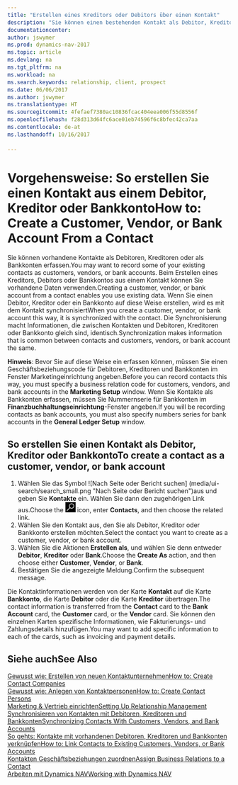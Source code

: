 ```yaml
---
title: "Erstellen eines Kreditors oder Debitors über einen Kontakt"
description: "Sie können einen bestehenden Kontakt als Debitor, Kreditor oder Bankkonto mithilfe der vorhandenen Daten und angeben Geschäftsbeziehung erfassen."
documentationcenter: 
author: jswymer
ms.prod: dynamics-nav-2017
ms.topic: article
ms.devlang: na
ms.tgt_pltfrm: na
ms.workload: na
ms.search.keywords: relationship, client, prospect
ms.date: 06/06/2017
ms.author: jswymer
ms.translationtype: HT
ms.sourcegitcommit: 4fefaef7380ac10836fcac404eea006f55d8556f
ms.openlocfilehash: f28d313d64fc6ace01eb74596f6c8bfec42ca7aa
ms.contentlocale: de-at
ms.lasthandoff: 10/16/2017

---
```

# <a name="how-to-create-a-customer-vendor-or-bank-account-from-a-contact"></a><span data-ttu-id="61478-103">Vorgehensweise: So erstellen Sie einen Kontakt aus einem Debitor, Kreditor oder Bankkonto</span><span class="sxs-lookup"><span data-stu-id="61478-103">How to: Create a Customer, Vendor, or Bank Account From a Contact</span></span>
<span data-ttu-id="61478-104">Sie können vorhandene Kontakte als Debitoren, Kreditoren oder als Bankkonten erfassen.</span><span class="sxs-lookup"><span data-stu-id="61478-104">You may want to record some of your existing contacts as customers, vendors, or bank accounts.</span></span> <span data-ttu-id="61478-105">Beim Erstellen eines Kreditors, Debitors oder Bankkontos aus einem Kontakt können Sie vorhandene Daten verwenden.</span><span class="sxs-lookup"><span data-stu-id="61478-105">Creating a customer, vendor, or bank account from a contact enables you use existing data.</span></span> <span data-ttu-id="61478-106">Wenn Sie einen Debitor, Kreditor oder ein Bankkonto auf diese Weise erstellen, wird es mit dem Kontakt synchronisiert</span><span class="sxs-lookup"><span data-stu-id="61478-106">When you create a customer, vendor, or bank account this way, it is synchronized with the contact.</span></span> <span data-ttu-id="61478-107">Die Synchronisierung macht Informationen, die zwischen Kontakten und Debitoren, Kreditoren oder Bankkonto gleich sind, identisch.</span><span class="sxs-lookup"><span data-stu-id="61478-107">Synchronization makes information that is common between contacts and customers, vendors, or bank account the same.</span></span>

<span data-ttu-id="61478-108">**Hinweis**: Bevor Sie auf diese Weise ein erfassen können, müssen Sie einen Geschäftsbeziehungscode für Debitoren, Kreditoren und Bankkonten im Fenster Marketingeinrichtung angeben.</span><span class="sxs-lookup"><span data-stu-id="61478-108">Before you can record contacts this way, you must specify a business relation code for customers, vendors, and bank accounts in the **Marketing Setup** window.</span></span> <span data-ttu-id="61478-109">Wenn Sie Kontakte als Bankkonten erfassen, müssen Sie Nummernserie für Bankkonten im **Finanzbuchhaltungseinrichtung**-Fenster angeben.</span><span class="sxs-lookup"><span data-stu-id="61478-109">If you will be recording contacts as bank accounts, you must also specify numbers series for bank accounts in the **General Ledger Setup** window.</span></span>

## <a name="to-create-a-contact-as-a-customer-vendor-or-bank-account"></a><span data-ttu-id="61478-110">So erstellen Sie einen Kontakt als Debitor, Kreditor oder Bankkonto</span><span class="sxs-lookup"><span data-stu-id="61478-110">To create a contact as a customer, vendor, or bank account</span></span>
1. <span data-ttu-id="61478-111">Wählen Sie das Symbol ![Nach Seite oder Bericht suchen] (media/ui-search/search_small.png "Nach Seite oder Bericht suchen")aus und geben Sie **Kontakte** ein. Wählen Sie dann den zugehörigen Link aus.</span><span class="sxs-lookup"><span data-stu-id="61478-111">Choose the ![Search for Page or Report](media/ui-search/search_small.png "Search for Page or Report icon") icon, enter **Contacts**, and then choose the related link.</span></span>
2. <span data-ttu-id="61478-112">Wählen Sie den Kontakt aus, den Sie als Debitor, Kreditor oder Bankkonto erstellen möchten.</span><span class="sxs-lookup"><span data-stu-id="61478-112">Select the contact you want to create as a customer, vendor, or bank account.</span></span>
3. <span data-ttu-id="61478-113">Wählen Sie die Aktionen **Erstellen als**, und wählen Sie denn entweder **Debitor**, **Kreditor** oder **Bank**.</span><span class="sxs-lookup"><span data-stu-id="61478-113">Choose the **Create As** action, and then choose either **Customer**, **Vendor**, or **Bank**.</span></span>
4. <span data-ttu-id="61478-114">Bestätigen Sie die angezeigte Meldung.</span><span class="sxs-lookup"><span data-stu-id="61478-114">Confirm the subsequent message.</span></span>

<span data-ttu-id="61478-115">Die Kontaktinformationen werden von der Karte **Kontakt** auf die Karte **Bankkonto**, die Karte **Debitor** oder die Karte **Kreditor** übertragen.</span><span class="sxs-lookup"><span data-stu-id="61478-115">The contact information is transferred from the **Contact** card to the **Bank Account** card, the **Customer** card, or the **Vendor** card.</span></span> <span data-ttu-id="61478-116">Sie können den einzelnen Karten spezifische Informationen, wie Fakturierungs- und Zahlungsdetails hinzufügen.</span><span class="sxs-lookup"><span data-stu-id="61478-116">You may want to add specific information to each of the cards, such as invoicing and payment details.</span></span>

## <a name="see-also"></a><span data-ttu-id="61478-117">Siehe auch</span><span class="sxs-lookup"><span data-stu-id="61478-117">See Also</span></span>
[<span data-ttu-id="61478-118">Gewusst wie: Erstellen von neuen Kontaktunternehmen</span><span class="sxs-lookup"><span data-stu-id="61478-118">How to: Create Contact Companies</span></span>](marketing-create-contact-companies.md)  
[<span data-ttu-id="61478-119">Gewusst wie: Anlegen von Kontaktpersonen</span><span class="sxs-lookup"><span data-stu-id="61478-119">How to: Create Contact Persons</span></span>](marketing-create-contact-persons.md)  
[<span data-ttu-id="61478-120">Marketing & Vertrieb einrichten</span><span class="sxs-lookup"><span data-stu-id="61478-120">Setting Up Relationship Management</span></span>](marketing-setup-marketing.md)  
[<span data-ttu-id="61478-121">Synchronisieren von Kontakten mit Debitoren, Kreditoren und Bankkonten</span><span class="sxs-lookup"><span data-stu-id="61478-121">Synchronizing Contacts With Customers, Vendors, and Bank Accounts</span></span>](marketing-synchronize-contacts-customers-vendors-bank-accounts.md)  
[<span data-ttu-id="61478-122">So gehts: Kontakte mit vorhandenen Debitoren, Kreditoren und Bankkonten verknüpfen</span><span class="sxs-lookup"><span data-stu-id="61478-122">How to: Link Contacts to Existing Customers, Vendors, or Bank Accounts</span></span>](marketing-how-link-contact.md)  
[<span data-ttu-id="61478-123">Kontakten Geschäftsbeziehungen zuordnen</span><span class="sxs-lookup"><span data-stu-id="61478-123">Assign Business Relations to a Contact</span></span>](marketing-business-relations.md#AssignBusRelContact)  
[<span data-ttu-id="61478-124">Arbeiten mit Dynamics NAV</span><span class="sxs-lookup"><span data-stu-id="61478-124">Working with Dynamics NAV</span></span>](ui-work-product.md)


